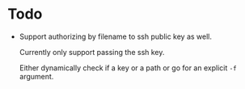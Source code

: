 Todo
====

 -  Support authorizing by filename to ssh public key as well.

    Currently only support passing the ssh key.

    Either dynamically check if a key or a path or go for an explicit `-f`
    argument.

